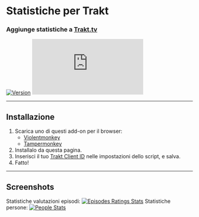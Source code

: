 # Statistiche per Trakt

### Aggiunge statistiche a [Trakt.tv](https://trakt.tv/)

[![Version](https://img.shields.io/endpoint?url=https://runkit.io/ifelix18/userscript-version/branches/master/Trakt-Userscripts/userscripts/meta/stats-for-trakt.meta.js&style=flat-square)](#)
[![Size](https://img.shields.io/github/size/iFelix18/Trakt-Userscripts/userscripts/stats-for-trakt.user.js?style=flat-square)](#)

---

## Installazione

1. Scarica uno di questi add-on per il browser:
    - [Violentmonkey](https://violentmonkey.github.io/)
    - [Tampermonkey](https://www.tampermonkey.net/)
2. Installalo da questa pagina.
3. Inserisci il tuo [Trakt Client ID](https://trakt.tv/oauth/applications/new) nelle impostazioni dello script, e salva.
4. Fatto!

---

## Screenshots

Statistiche valutazioni episodi:
[![Episodes Ratings Stats](https://i.imgur.com/06S2SDt.png "Episodes Ratings Stats")](#)
Statistiche persone:
[![People Stats](https://i.imgur.com/DSXu3Ge.png "People Stats")](#)
